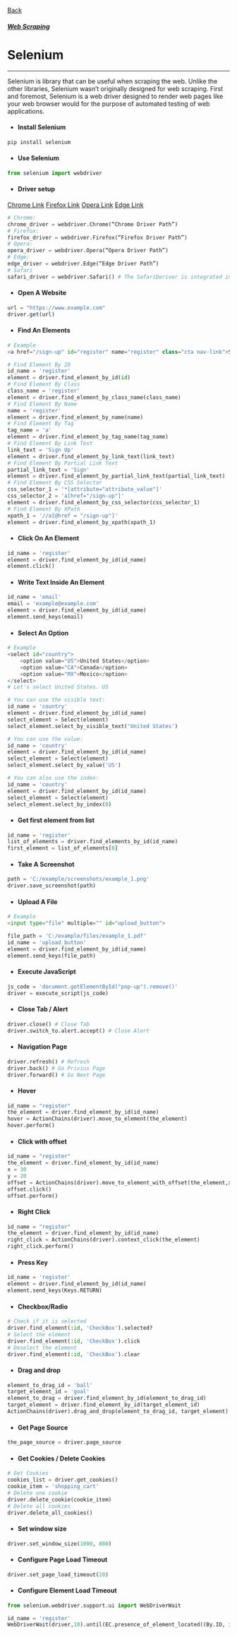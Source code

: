 [Back](../extends_libraries.md)
##### [Web Scraping](../web_scraping.md)

# Selenium
---

Selenium is library that can be useful when scraping the web. Unlike the other libraries, Selenium wasn’t originally designed for web scraping. First and foremost, Selenium is a web driver designed to render web pages like your web browser would for the purpose of automated testing of web applications.

- #### Install Selenium
```python
pip install selenium
```
- #### Use Selenium
```python
from selenium import webdriver
``` 
- #### Driver setup
[Chrome Link](https://sites.google.com/a/chromium.org/chromedriver/downloads)
[Firefox Link](https://github.com/mozilla/geckodriver/releases)
[Opera Link](https://github.com/operasoftware/operachromiumdriver/releases)
[Edge Link](https://developer.microsoft.com/en-us/microsoft-edge/tools/webdriver/)
```python
# Chrome:
chrome_driver = webdriver.Chrome(“Chrome Driver Path”)
# Firefox:
firefox_driver = webdriver.Firefox(“Firefox Driver Path”)
# Opera:
opera_driver = webdriver.Opera(“Opera Driver Path”)
# Edge:
edge_driver = webdriver.Edge(“Edge Driver Path”)
# Safari
safari_driver = webdriver.Safari() # The SafariDeriver is integrated in Safari.
``` 

- #### Open A Website
```python
url = "https://www.example.com"
driver.get(url)
```

- #### Find An Elements
```python
# Example
<a href="/sign-up" id="register" name="register" class="cta nav-link">Sign Up</a>

# Find Element By ID
id_name = 'register'
element = driver.find_element_by_id(id)
# Find Element By Class
class_name = 'register'
element = driver.find_element_by_class_name(class_name)
# Find Element By Name
name = 'register'
element = driver.find_element_by_name(name)
# Find Element By Tag
tag_name = 'a'
element = driver.find_element_by_tag_name(tag_name)
# Find Element By Link Text
link_text = 'Sign Up'
element = driver.find_element_by_link_text(link_text)
# Find Element By Partial Link Text
partial_link_text = 'Sign'
element = driver.find_element_by_partial_link_text(partial_link_text)
# Find Element By CSS Selector
css_selector_1 = '*[attribute="attribute_value"]'
css_selector_2 = 'a[href="/sign-up"]'
element = driver.find_element_by_css_selector(css_selector_1)
# Find Element By XPath
xpath_1 = '//a[@href = "/sign-up"]'
element = driver.find_element_by_xpath(xpath_1)
```

- #### Click On An Element
```python
id_name = 'register'
element = driver.find_element_by_id(id_name)
element.click()
```

- #### Write Text Inside An Element
```python
id_name = 'email'
email = 'example@example.com'
element = driver.find_element_by_id(id_name)
element.send_keys(email)
```

- #### Select An Option
```python
# Example
<select id="country">
    <option value="US">United States</option>
    <option value="CA">Canada</option>
    <option value="MX">Mexico</option>
</select>
# Let's select United States. US

# You can use the visible text: 
id_name = 'country'
element = driver.find_element_by_id(id_name)
select_element = Select(element)
select_element.select_by_visible_text('United States')

# You can use the value: 
id_name = 'country'
element = driver.find_element_by_id(id_name)
select_element = Select(element)
select_element.select_by_value('US')

# You can also use the index: 
id_name = 'country'
element = driver.find_element_by_id(id_name)
select_element = Select(element)
select_element.select_by_index(0)
```

- #### Get first element from list
```python
id_name = 'register'
list_of_elements = driver.find_elements_by_id(id_name)
first_element = list_of_elements[0]
```

- #### Take A Screenshot
```python
path = 'C:/example/screenshots/example_1.png'
driver.save_screenshot(path)
```

- #### Upload A File
```python
# Example
<input type="file" multiple="" id="upload_button">

file_path = 'C:/example/files/example_1.pdf'
id_name = 'upload_button'
element = driver.find_element_by_id(id_name)
element.send_keys(file_path)
```

- #### Execute JavaScript
```python
js_code = 'document.getElementById("pop-up").remove()'
driver = execute_script(js_code)
```

- #### Close Tab / Alert
```python
driver.close() # Close Tab
driver.switch_to.alert.accept() # Close Alert
```

- #### Navigation Page
```python
driver.refresh() # Refresh
driver.back() # Go Privius Page
driver.forward() # Go Next Page
```

- #### Hover
```python
id_name = "register"
the_element = driver.find_element_by_id(id_name)
hover = ActionChains(driver).move_to_element(the_element)
hover.perform()
```

- #### Click with offset
```python
id_name = "register"
the_element = driver.find_element_by_id(id_name)
x = 30
y = 20
offset = ActionChains(driver).move_to_element_with_offset(the_element,x,y)
offset.click()
offset.perform()
```

- #### Right Click
```python
id_name = "register"
the_element = driver.find_element_by_id(id_name)
right_click = ActionChains(driver).context_click(the_element)
right_click.perform()
```

- #### Press Key
```python
id_name = 'register'
element = driver.find_element_by_id(id_name)
element.send_keys(Keys.RETURN)
```

- #### Checkbox/Radio
```python
# Check if it is selected
driver.find_element(:id, 'CheckBox').selected?
# Select the element
driver.find_element(:id, 'CheckBox').click
# Deselect the element
driver.find_element(:id, 'CheckBox').clear
```

- ####  Drag and drop
```python
element_to_drag_id = 'ball'
target_element_id = 'goal'
element_to_drag = driver.find_element_by_id(element_to_drag_id)
target_element = driver.find_element_by_id(target_element_id)
ActionChains(driver).drag_and_drop(element_to_drag_id, target_element).perform()
```

- #### Get Page Source
```python
the_page_source = driver.page_source
```

- #### Get Cookies / Delete Cookies
```python
# Get Coukies
cookies_list = driver.get_cookies()
cookie_item = 'shopping_cart'
# Delete one cookie
driver.delete_cookie(cookie_item)
# Delete all cookies
driver.delete_all_cookies()
```

- #### Set window size
```python
driver.set_window_size(1000, 800)
```

- #### Configure Page Load Timeout
```python
driver.set_page_load_timeout(20)
```

- #### Configure Element Load Timeout
```python
from selenium.webdriver.support.ui import WebDriverWait

id_name = 'register'
WebDriverWait(driver,10).until(EC.presence_of_element_located((By.ID, id_name)))
```
